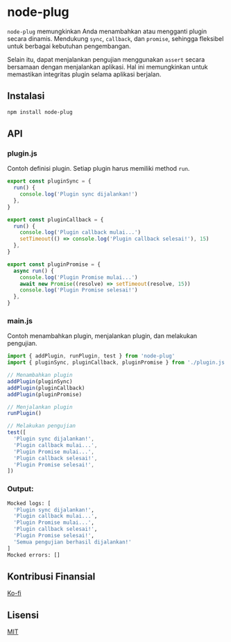 # node-plug

`node-plug` memungkinkan Anda menambahkan atau mengganti plugin secara dinamis. Mendukung `sync`, `callback`, dan `promise`, sehingga fleksibel untuk berbagai kebutuhan pengembangan.

Selain itu, dapat menjalankan pengujian menggunakan `assert` secara bersamaan dengan menjalankan aplikasi. Hal ini memungkinkan untuk memastikan integritas plugin selama aplikasi berjalan.

## Instalasi

```bash
npm install node-plug
```

## API

### plugin.js

Contoh definisi plugin. Setiap plugin harus memiliki method `run`.

```js
export const pluginSync = {
  run() {
    console.log('Plugin sync dijalankan!')
  },
}

export const pluginCallback = {
  run() {
    console.log('Plugin callback mulai...')
    setTimeout(() => console.log('Plugin callback selesai!'), 15)
  },
}

export const pluginPromise = {
  async run() {
    console.log('Plugin Promise mulai...')
    await new Promise((resolve) => setTimeout(resolve, 15))
    console.log('Plugin Promise selesai!')
  },
}
```

### main.js

Contoh menambahkan plugin, menjalankan plugin, dan melakukan pengujian.

```js
import { addPlugin, runPlugin, test } from 'node-plug'
import { pluginSync, pluginCallback, pluginPromise } from './plugin.js'

// Menambahkan plugin
addPlugin(pluginSync)
addPlugin(pluginCallback)
addPlugin(pluginPromise)

// Menjalankan plugin
runPlugin()

// Melakukan pengujian
test([
  'Plugin sync dijalankan!',
  'Plugin callback mulai...',
  'Plugin Promise mulai...',
  'Plugin callback selesai!',
  'Plugin Promise selesai!',
])
```

### Output:

```bash
Mocked logs: [
  'Plugin sync dijalankan!',
  'Plugin callback mulai...',
  'Plugin Promise mulai...',
  'Plugin callback selesai!',
  'Plugin Promise selesai!',
  'Semua pengujian berhasil dijalankan!'
]
Mocked errors: []
```

## Kontribusi Finansial

[Ko-fi](https://ko-fi.com/salmantok)

## Lisensi

[MIT](LICENSE)
